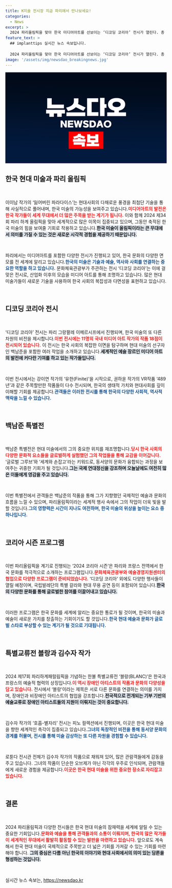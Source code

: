 ```yaml
---
title: K미술 전시장 지금 파리에서 만나보세요!
categories:
  - News
excerpt: >
  2024 파리올림픽을 맞아 한국 미디어아트를 선보이는 ‘디코딩 코리아’ 전시가 열린다. 총 11명의 작가가 참여하며, 현대사회의 복잡성을 최첨단 기술로 풀어낸 작품들이 세계인의 이목을 끌 예정이다.
feature_text: >
  ## implanttips 실시간 뉴스 속보입니다.

  2024 파리올림픽을 맞아 한국 미디어아트를 선보이는 ‘디코딩 코리아’ 전시가 열린다. 총 11명의 작가가 참여하며, 현대사회의 복잡성을 최첨단 기술로 풀어낸 작품들이 세계인의 이목을 끌 예정이다.
image: '/assets/img/newsdao_breakingnews.jpg'
---
```


<p><img src="/assets/img/newsdao_breakingnews.jpg" alt="implanttips 속보" /></p>

<h2 data-ke-size="size26">한국 현대 미술과 파리 올림픽</h2>

<p data-ke-size="size16">&nbsp;</p>

<p>이이남 작가의 ‘잃어버린 파라다이스’는 현대사회의 다채로운 풍경을 최첨단 기술을 통해 사실적으로 풀어내며, 한국 미술의 가능성을 보여주고 있습니다.<b><span style="color: #ee2323;">미디어아트의 발전은 한국 작가들이 세계 무대에서 더 많은 주목을 받는 계기가 됩니다.</span></b> 이와 함께 2024 제34회 파리 하계 올림픽을 맞아 세계적으로 많은 이목이 집중되고 있으며, 그동안 축적된 한국 미술의 힘을 보여줄 기회로 작용하고 있습니다.<b><span style="background-color: #21538527;">한국 미술이 올림픽이라는 큰 무대에서 의미를 가질 수 있는 것은 새로운 시각적 경험을 제공하기 때문입니다.</span></b></p>

<p data-ke-size="size16">&nbsp;</p>

<p>파리에서는 미디어아트를 포함한 다양한 전시가 진행되고 있어, 한국 문화의 다양한 면모를 전 세계에 알리고 있습니다.<b><span style="color: #1a5490;">한국의 미술은 기술과 예술, 역사와 사회를 연결하는 중요한 역할을 하고 있습니다.</span></b> 문화체육관광부가 주관하는 전시 ‘디코딩 코리아’는 이에 걸맞은 전시로, 산업화 이후의 모습을 미디어 아트를 통해 조명하고 있습니다. 많은 현대 미술가들이 새로운 기술을 사용하여 한국 사회의 복잡성과 다면성을 표현하고 있습니다.</p>

<p data-ke-size="size16">&nbsp;</p>

<h2 data-ke-size="size26">디코딩 코리아 전시</h2>

<p data-ke-size="size16">&nbsp;</p>

<p>‘디코딩 코리아’ 전시는 파리 그랑팔레 이메르시프에서 진행되며, 한국 미술의 또 다른 차원의 비전을 제시합니다.<b><span style="color: #ee2323;">이번 전시에는 11명의 국내 미디어 아트 작가의 작품 18점이 전시되어 있습니다.</span></b> 이 전시는 한국 사회의 복잡한 이면을 탐구하며 현대 미술의 선구자인 백남준을 포함한 여러 작업을 소개하고 있습니다.<b><span style="background-color: #21538527;">세계적인 예술 장르인 미디어 아트의 발전에 커다란 기여를 하고 있는 작가들입니다.</span></b></p>

<p data-ke-size="size16">&nbsp;</p>

<p>이번 전시에서는 강이연 작가의 ‘유한(Finite)’을 시작으로, 권하윤 작가의 VR작품 ‘489년’과 같은 주목할만한 작품들이 다수 전시되며, 한국의 생태적 가치와 현대사회를 깊이 이해할 기회를 제공합니다.<b><span style="color: #1a5490;">관객들은 이러한 전시를 통해 한국의 다양한 사회적, 역사적 맥락을 느낄 수 있습니다.</span></b></p>

<p data-ke-size="size16">&nbsp;</p>

<h2 data-ke-size="size26">백남준 특별전</h2>

<p data-ke-size="size16">&nbsp;</p>

<p>백남준 특별전은 현대 미술에서의 그의 중요한 위치를 재조명합니다.<b><span style="color: #ee2323;">당시 한국 사회의 다양한 문화적 요소들을 글로벌하게 실험했던 그의 작업들을 통해 교감을 이어갑니다.</span></b> ‘글로벌 그루브’와 ‘세계와 손잡고’라는 키워드로, 동서양의 문화가 융합되는 과정을 보여주는 귀중한 기회가 될 것입니다.<b><span style="background-color: #21538527;">그는 국제 연대정신을 강조하며 오늘날에도 여전히 많은 이들에게 영감을 주고 있습니다.</span></b></p>

<p data-ke-size="size16">&nbsp;</p>

<p>이번 특별전에서 관객들은 백남준의 작품을 통해 그가 지향했던 국제적인 예술과 문화의 흐름을 느낄 수 있으며, 파리올림픽이라는 세계적 행사 속에서 그의 작업이 더욱 빛을 발할 것입니다.<b><span style="color: #1a5490;">그의 영향력은 시간이 지나도 여전하며, 한국 미술의 위상을 높이는 요소 중 하나입니다.</span></b></p>

<p data-ke-size="size16">&nbsp;</p>

<h2 data-ke-size="size26">코리아 시즌 프로그램</h2>

<p data-ke-size="size16">&nbsp;</p>

<p>이번 파리올림픽을 계기로 진행되는 ‘2024 코리아 시즌’은 파리와 프랑스 전역에서 한국 문화를 적극적으로 소개하는 프로그램입니다.<b><span style="color: #ee2323;">문화체육관광부와 예술경영지원센터의 협업으로 다양한 프로그램이 준비되었습니다.</span></b> ‘디코딩 코리아’ 외에도 다양한 행사들이 열릴 예정이며, 국립발레단의 특별 갈라와 현대 무용 공연 등이 포함되어 있습니다.<b><span style="background-color: #21538527;">한국의 다양한 문화를 통해 글로벌한 참여를 이끌어내고 있습니다.</span></b></p>

<p data-ke-size="size16">&nbsp;</p>

<p>이러한 프로그램은 한국 문화를 세계에 알리는 중요한 통로가 될 것이며, 한국의 미술과 예술이 새로운 가치를 창출하는 기회이기도 할 것입니다.<b><span style="color: #1a5490;">한국 현대 예술과 문화가 글로벌 스타로 부상할 수 있는 계기가 될 것으로 기대됩니다.</span></b></p>

<p data-ke-size="size16">&nbsp;</p>

<h2 data-ke-size="size26">특별교류전 블랑과 김수자 작가</h2>

<p data-ke-size="size16">&nbsp;</p>

<p>2024 제17회 파리하계패럴림픽을 기념하는 한불 특별교류전 ‘블랑(BLANC)’은 한국과 프랑스의 예술적 협력의 상징입니다.<b><span style="color: #ee2323;">이 역시 장애인 아티스트의 작품과 문화의 다양성을 담고 있습니다.</span></b> 전시에서 ‘블랑’이라는 제목은 서로 다른 문화를 연결하는 의미를 가지며, 장애인과 비장애인 아티스트의 협업을 강조합니다.<b><span style="background-color: #21538527;">전국적으로 전개되는 기부 기반의 예술교류로 장애인 아티스트들의 지원이 이뤄지는 것이 중요합니다.</span></b></p>

<p data-ke-size="size16">&nbsp;</p>

<p>김수자 작가의 ‘호흡-별자리’ 전시는 피노 컬렉션에서 진행되며, 이곳은 한국 현대 미술을 향한 세계적인 촉각이 집중되고 있습니다.<b><span style="color: #1a5490;">그녀의 독창적인 비전을 통해 동서양 문화의 경계를 허물며, 전시를 통해 미술 감상하는 또 다른 차원을 경험할 수 있습니다.</span></b></p>

<p data-ke-size="size16">&nbsp;</p>

<p>로툰다 전시관 전체가 김수자 작가의 작품으로 채워져 있어, 많은 관람객들에게 감동을 주고 있습니다. 그녀의 작품이 단순한 오브제가 아닌 각각의 우주로 인식되며, 관람객들에게 새로운 경험을 제공합니다.<b><span style="color: #ee2323;">이곳은 한국 현대 미술을 위한 중요한 장소로 자리잡고 있습니다.</span></b></p>

<p data-ke-size="size16">&nbsp;</p>

<h2 data-ke-size="size26">결론</h2>

<p data-ke-size="size16">&nbsp;</p>

<p>2024 파리올림픽과 다양한 전시들은 한국 현대 미술의 잠재력을 세계에 알릴 수 있는 중요한 기회입니다.<b><span style="color: #ee2323;">문화와 예술을 통해 관객들과의 소통이 이뤄지며, 한국의 많은 작가들이 세계적인 무대에서 활발히 활동할 수 있는 발판을 마련하고 있습니다.</span></b> 앞으로도 계속해서 한국 현대 미술이 국제적으로 주목받고 더 넓은 기회를 가져갈 수 있는 기회를 마련해야 합니다. <b><span style="background-color: #21538527;">그의 중심은 다름 아닌 한국의 이야기와 현대 사회에서의 의미 있는 담론을 형성하는 것입니다.</span></b></p>

<p data-ke-size="size16">&nbsp;</p>
실시간 뉴스 속보는, <a href="https://newsdao.kr" rel="dofollow">https://newsdao.kr</a>


